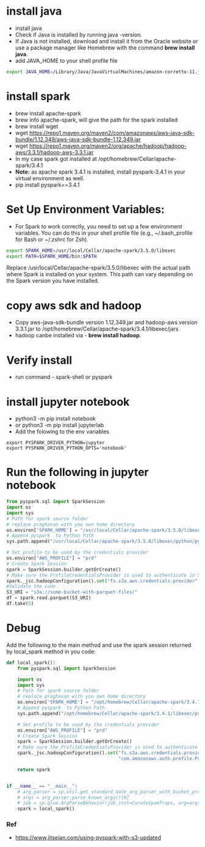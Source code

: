 # install java
- install java
- Check if Java is installed by running java -version.
- If Java is not installed, download and install it from the Oracle website or use a package manager like Homebrew with the command **brew install java**.
- add JAVA_HOME to your shell profile file
```sh
export JAVA_HOME=/Library/Java/JavaVirtualMachines/amazon-corretto-11.jdk/Contents/Home
```  
# install spark
- brew install apache-spark
- brew info apache-spark, will give the path for the spark installed
- brew install wget
- wget https://repo1.maven.org/maven2/com/amazonaws/aws-java-sdk-bundle/1.12.349/aws-java-sdk-bundle-1.12.349.jar
- wget https://repo1.maven.org/maven2/org/apache/hadoop/hadoop-aws/3.3.1/hadoop-aws-3.3.1.jar
- In my case spark got installed at /opt/homebrew/Cellar/apache-spark/3.4.1
- **Note:** as apache spark 3.4.1 is installed, install pyspark-3.4.1 in your virtual environment as well.
- pip install pyspark==3.4.1
# Set Up Environment Variables:
- For Spark to work correctly, you need to set up a few environment variables. You can do this in your shell profile file (e.g., ~/.bash_profile for Bash or ~/.zshrc for Zsh).
```sh
export SPARK_HOME=/usr/local/Cellar/apache-spark/3.5.0/libexec
export PATH=$SPARK_HOME/bin:$PATH
```
Replace /usr/local/Cellar/apache-spark/3.5.0/libexec with the actual path where Spark is installed on your system. This path can vary depending on the Spark version you have installed.

# copy aws sdk and hadoop
- Copy aws-java-sdk-bundle version 1.12.349.jar and hadoop-aws version 3.3.1.jar to /opt/homebrew/Cellar/apache-spark/3.4.1/libexec/jars
- hadoop canbe installed via - **brew install hadoop**.

# Verify install
- run command -  spark-shell or pyspark

  
# install jupyter notebook
- python3 -m pip install notebook
- or python3 -m pip install jupyterlab
- Add the folowing to the env variables
```
export PYSPARK_DRIVER_PYTHON=jupyter
export PYSPARK_DRIVER_PYTHON_OPTS='notebook'
```  
# Run the following in jupyter notebook
  
```python
from pyspark.sql import SparkSession
import os
import sys
# Path for spark source folder
# replace praghavan with you own home directory
os.environ['SPARK_HOME'] = "/usr/local/Cellar/apache-spark/3.5.0/libexec"
# Append pyspark  to Python Path
sys.path.append("/usr/local/Cellar/apache-spark/3.5.0/libexec/python/pyspark")

# Set profile to be used by the credentials provider
os.environ["AWS_PROFILE"] = "prd"
# Create Spark Session
spark = SparkSession.builder.getOrCreate()
# Make sure the ProfileCredentialsProvider is used to authenticate in Spark
spark._jsc.hadoopConfiguration().set("fs.s3a.aws.credentials.provider", "com.amazonaws.auth.profile.ProfileCredentialsProvider")
#Validate the code
S3_URI = "s3a://some-bucket-with-parquet-files/"
df = spark.read.parquet(S3_URI)
df.take(5)
```
# Debug
Add the following to the main method and use the spark session returned by local_spark method in you code:
```python
def local_spark():
    from pyspark.sql import SparkSession

    import os
    import sys
    # Path for spark source folder
    # replace praghavan with you own home directory
    os.environ['SPARK_HOME'] = "/opt/homebrew/Cellar/apache-spark/3.4.1/libexec"
    # Append pyspark  to Python Path
    sys.path.append("/opt/homebrew/Cellar/apache-spark/3.4.1/libexec/python/pyspark")

    # Set profile to be used by the credentials provider
    os.environ["AWS_PROFILE"] = "prd"
    # Create Spark Session
    spark = SparkSession.builder.getOrCreate()
    # Make sure the ProfileCredentialsProvider is used to authenticate in Spark
    spark._jsc.hadoopConfiguration().set("fs.s3a.aws.credentials.provider",
                                         "com.amazonaws.auth.profile.ProfileCredentialsProvider")

    return spark


if __name__ == "__main__":
    # arg_parser = sp.util.get_standard_date_arg_parser_with_bucket_prefix()
    # args = arg_parser.parse_known_args()[0]
    # job = sp.glue.ArgParseBehavior(job_inst=CurateSpamTraps, arg=args, sys_ars=sys.argv).get_job_instance()
    spark = local_spark()
```

### Ref
- https://www.jitsejan.com/using-pyspark-with-s3-updated
